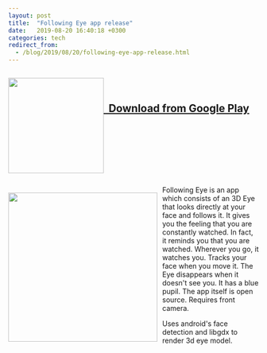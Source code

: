 ```yaml
---
layout: post
title:  "Following Eye app release"
date:   2019-08-20 16:40:18 +0300
categories: tech
redirect_from:
  - /blog/2019/08/20/following-eye-app-release.html
---
```


<div style="height:200px;">
 <p style="float: left;">
<img src="{{site.baseurl}}/assets/img/eye_icon.png" width="192">  
</p>
<p>
<br><br> 
<h2> <a href="https://play.google.com/store/apps/details?id=ru.ivanludvig.followingeye" target="_blank">  &nbsp; Download from Google Play</a></h2>
</p>
</div>

<br>
<div>
 <p style="float: left;">
<img src="{{site.baseurl}}/assets/img/eye_screenshot.jpg" width="300" style="margin-right:10px;">
</p>
<p>
Following Eye is an app which consists of an 3D Eye that looks directly at your face and follows it. It gives you the feeling that you are constantly watched. In fact, it reminds you that you are watched. Wherever you go, it watches you. Tracks your face when you move it. The Eye disappears when it doesn't see you. It has a blue pupil. The app itself is open source. Requires front camera.
</p>
</div>

Uses android's face detection and libgdx to render 3d eye model.

